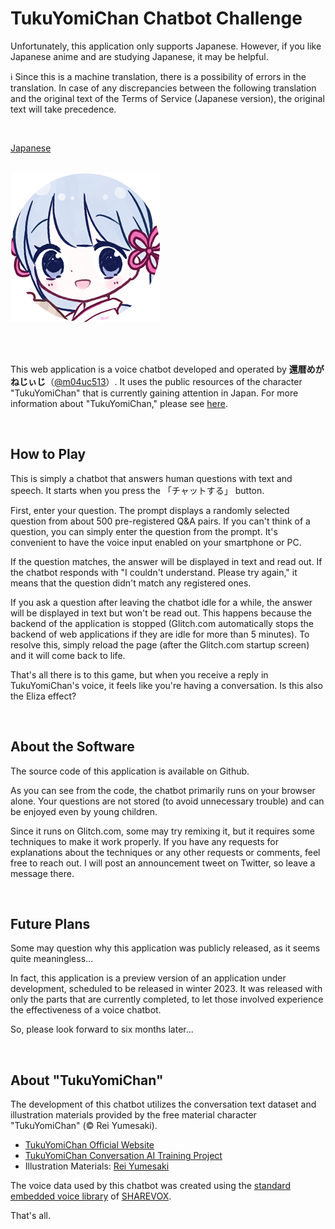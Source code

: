 # TukuYomiChan Chatbot Challenge

Unfortunately, this application only supports Japanese.
However, if you like Japanese anime and are studying Japanese, it may be helpful.

:information_source: Since this is a machine translation, there is a possibility of errors in the translation. 
In case of any discrepancies between the following translation and the original text of the Terms of Service (Japanese version), the original text will take precedence.

<BR>

[Japanese](https://github.com/m04uc513/tycc-voice-chatbot/blob/main/README-ja.md)

<BR>

<div class="container">
  <img src="./public/tsukuyomi_icon.png" title="TukuYomiChan">
</div>

<BR><BR>

This web application is a voice chatbot developed and operated by **還暦めがねじぃじ**（[@m04uc513](https://twitter.com/m04uc513)）. It uses the public resources of the character "TukuYomiChan" that is currently gaining attention in Japan. For more information about "TukuYomiChan," please see 
[here](https://github.com/m04uc513/tycc-voice-chatbot/blob/main/README.md#TUKUYOMICHAN).

<BR>

## How to Play
This is simply a chatbot that answers human questions with text and speech. It starts when you press the 「チャットする」 button.

First, enter your question. The prompt displays a randomly selected question from about 500 pre-registered Q&A pairs. If you can't think of a question, you can simply enter the question from the prompt. It's convenient to have the voice input enabled on your smartphone or PC.

If the question matches, the answer will be displayed in text and read out. If the chatbot responds with "I couldn't understand. Please try again," it means that the question didn't match any registered ones.

If you ask a question after leaving the chatbot idle for a while, the answer will be displayed in text but won't be read out. This happens because the backend of the application is stopped (Glitch.com automatically stops the backend of web applications if they are idle for more than 5 minutes). To resolve this, simply reload the page (after the Glitch.com startup screen) and it will come back to life.

That's all there is to this game, but when you receive a reply in TukuYomiChan's voice, it feels like you're having a conversation. Is this also the Eliza effect?

<BR>

## About the Software
The source code of this application is available on Github.

As you can see from the code, the chatbot primarily runs on your browser alone. Your questions are not stored (to avoid unnecessary trouble) and can be enjoyed even by young children.

Since it runs on Glitch.com, some may try remixing it, but it requires some techniques to make it work properly. If you have any requests for explanations about the techniques or any other requests or comments, feel free to reach out. I will post an announcement tweet on Twitter, so leave a message there.

<BR>

## Future Plans
Some may question why this application was publicly released, as it seems quite meaningless...

In fact, this application is a preview version of an application under development, scheduled to be released in winter 2023. It was released with only the parts that are currently completed, to let those involved experience the effectiveness of a voice chatbot.

So, please look forward to six months later...

<BR>

## About "TukuYomiChan"
<A NAME="TUKUYOMICHAN"></A>
The development of this chatbot utilizes the conversation text dataset and illustration materials provided by the free material character "TukuYomiChan" (© Rei Yumesaki).

* [TukuYomiChan Official Website](https://tyc.rei-yumesaki.net/)
* [TukuYomiChan Conversation AI Training Project](https://tyc.rei-yumesaki.net/material/kaiwa-ai/)
* Illustration Materials: [Rei Yumesaki](https://tyc.rei-yumesaki.net/material/illust/)


The voice data used by this chatbot was created using the 
[standard embedded voice library](https://tyc.rei-yumesaki.net/news/sharevox/)
of [SHAREVOX](https://www.sharevox.app/).

That's all.
